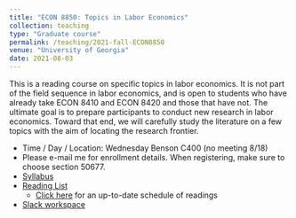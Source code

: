 ```yaml
---
title: "ECON 8850: Topics in Labor Economics"
collection: teaching
type: "Graduate course"
permalink: /teaching/2021-fall-ECON8850
venue: "University of Georgia"
date: 2021-08-03
---
```


   This is a reading course on specific topics in labor economics. It is not part of the field sequence in labor economics, and is open to students who have already take ECON 8410 and ECON 8420 and those that have not. 
   The ultimate goal is to prepare participants to conduct new research in labor economics. Toward that end, we will carefully study the literature on a few topics with the aim of locating the research frontier.


* Time / Day / Location: Wednesday Benson C400 (no meeting 8/18)
* Please e-mail me for enrollment details. When registering, make sure to choose section 50677.
* [Syllabus](https://www.overleaf.com/read/fbsvmtkpxvhj)
* [Reading List](https://www.overleaf.com/read/ntjtkwbqbxwm)
  * [Click here](https://shorturl.at/dfrzB) for an up-to-date schedule of readings
* [Slack workspace](https://uga-labor-economics.slack.com/)
